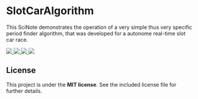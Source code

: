 # SlotCarAlgorithm

This SciNote demonstrates the operation of a very simple thus very specific period finder algorithm, that was developed for a autonome real-time slot car race.

<a title="Latest version" href="https://github.com/tiborsimon/slotcar-race/releases/latest" target="_blank">
   <img src="https://img.shields.io/badge/version-v1.0-green.svg" />
</a>
<a title="Goto article" href="http://tiborsimon.github.io/electronics/slotcar-race/" target="_blank">
   <img src="https://img.shields.io/badge/article-read-blue.svg" />
</a>
<a title="Goto discussion" href="http://tiborsimon.github.io/electronics/slotcar-race/#discussion" target="_blank">
   <img src="https://img.shields.io/badge/discussion-join-orange.svg" />
</a>
<a title="License" href="#license">
   <img src="https://img.shields.io/badge/license-MIT-green.svg" />
</a>

## License

This project is under the __MIT license__. 
See the included license file for further details.
